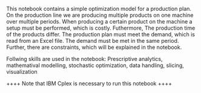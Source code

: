 This notebook contains a simple optimization model for a production plan. 
On the production line we are producing multiple products on one machine over multiple periods. 
When producing a certain product on the machine a setup must be performed, which is costly. Futhermore, The production time of the products differ. 
The production plan must meet the demand, which is read from an Excel file. The demand must be met in the same period. Further, there are constraints, which will be explained in the notebook.

Follwing skills are used in the notebook: Prescriptive analytics, mathematival modelling, stochastic optimization, data handling, slicing, visualization

++++ Note that IBM Cplex is necessary to run this notebook ++++
